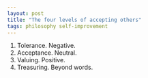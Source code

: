```yaml
---
layout: post
title: "The four levels of accepting others"
tags: philosophy self-improvement
---
```

1. Tolerance. Negative.
2. Acceptance. Neutral.
3. Valuing. Positive.
4. Treasuring. Beyond words.
